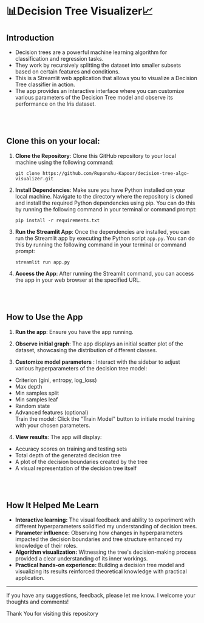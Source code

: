 # 📊Decision Tree Visualizer📈

## Introduction

- Decision trees are a powerful machine learning algorithm for classification and regression tasks.
- They work by recursively splitting the dataset into smaller subsets based on certain features and conditions.
- This is a Streamlit web application that allows you to visualize a Decision Tree classifier in action.
- The app provides an interactive interface where you can customize various parameters of the Decision Tree model and observe its performance on the Iris dataset.

<br><br>

## Clone this on your local:

1. **Clone the Repository**: Clone this GitHub repository to your local machine using the following command:<br>

   `git clone https://github.com/Rupanshu-Kapoor/decision-tree-algo-visualizer.git`


2. **Install Dependencies**: Make sure you have Python installed on your local machine. Navigate to the directory where the repository is cloned
 and install the required Python dependencies using pip. You can do this by running the following command in your terminal or command prompt:<br>

    ```pip install -r requirements.txt```


3. **Run the Streamlit App**: Once the dependencies are installed, you can run the Streamlit app by executing the Python script `app.py`.
 You can do this by running the following command in your terminal or command prompt:<br>

     `streamlit run app.py`


4. **Access the App**: After running the Streamlit command, you can access the app in your web browser at the specified URL. 

<br><br>

## How to Use the App


1. **Run the app**: Ensure you have the app running.

2. **Observe initial graph**: The app displays an initial scatter plot of the dataset, showcasing the distribution of different classes.
3. **Customize model parameters** : Interact with the sidebar to adjust various hyperparameters of the decision tree model:
  - Criterion (gini, entropy, log_loss)
  - Max depth
  - Min samples split
  - Min samples leaf
  - Random state
  - Advanced features (optional)<br>
Train the model: Click the "Train Model" button to initiate model training with your chosen parameters.
4. **View results**: The app will display:

  - Accuracy scores on training and testing sets
  - Total depth of the generated decision tree
  - A plot of the decision boundaries created by the tree
  - A visual representation of the decision tree itself

<br> <br>

## How It Helped Me Learn

- **Interactive learning:** The visual feedback and ability to experiment with different hyperparameters solidified my understanding of decision trees.
- **Parameter influence:** Observing how changes in hyperparameters impacted the decision boundaries and tree structure enhanced my knowledge of their roles.
- **Algorithm visualization:** Witnessing the tree's decision-making process provided a clear understanding of its inner workings.
- **Practical hands-on experience:** Building a decision tree model and visualizing its results reinforced theoretical knowledge with practical application.

---
If you have any suggestions, feedback, please let me know. I welcome your thoughts and comments!

Thank You for visiting this repository